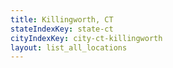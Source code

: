 ```yaml
---
title: Killingworth, CT
stateIndexKey: state-ct
cityIndexKey: city-ct-killingworth
layout: list_all_locations
---
```

